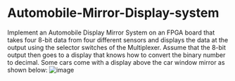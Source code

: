 # Automobile-Mirror-Display-system

Implement an Automobile Display Mirror System on an FPGA board that takes four 8-bit data from four different sensors and displays the data at the output using the selector switches of the Multiplexer. Assume that the 8-bit output then goes to a display that knows how to convert the binary number to decimal.
Some cars come with a display above the car window mirror as shown below:
![image](https://github.com/kanishk1605/Automobile-Mirror-Display-system/assets/105859363/649bf213-80e1-4d96-be5b-cc8f9d5f1f04)
